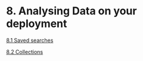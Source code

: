 # 8. Analysing Data on your deployment

[8.1 Saved searches](7.1-saved-searches.md)

[8.2 Collections](7.2-collections.md)
